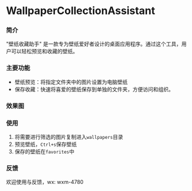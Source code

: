 # WallpaperCollectionAssistant
### 简介
  "壁纸收藏助手" 是一款专为壁纸爱好者设计的桌面应用程序。通过这个工具，用户可以轻松预览和收藏的壁纸。

### 主要功能
- 壁纸预览：将指定文件夹中的图片设置为电脑壁纸
- 保存收藏：快速将喜爱的壁纸保存到单独的文件夹，方便访问和组织。

### 效果图
[](./01.png)
[](./02.png)

### 使用
1. 将需要进行筛选的图片复制进入`wallpapers`目录
2. 预览壁纸，`Ctrl+s`保存壁纸
3. 保存的壁纸在`favorites`中

### 反馈
欢迎使用与反馈，wx: wxm-4780
